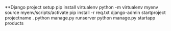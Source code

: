**Django project setup
pip install virtualenv
python -m virtualenv myenv
source myenv/scripts/activate
pip install -r req.txt
django-admin startproject projectname .
 python manage.py runserver
 python manage.py startapp products
 